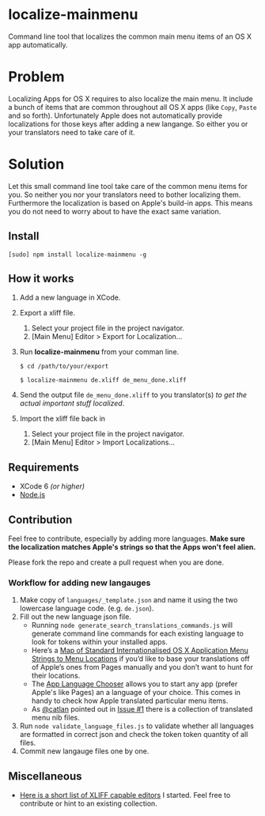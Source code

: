 localize-mainmenu
=================

Command line tool that localizes the common main menu items of an OS X app automatically.


# Problem

Localizing Apps for OS X requires to also localize the main menu. It include a bunch of items that are common throughout all OS X apps (like ``Copy``, ``Paste`` and so forth). Unfortunately Apple does not automatically provide localizations for those keys after adding a new langange. So either you or your translators need to take care of it. 

# Solution
Let this small command line tool take care of the common menu items for you. So neither you nor your translators need to bother localizing them. Furthermore the localization is based on Apple's build-in apps. This means you do not need to worry about to have the exact same variation. 


## Install

``[sudo] npm install localize-mainmenu -g``


## How it works 


1. Add a new language in XCode.

2. Export a xliff file.
	1. Select your project file in the project navigator.
	2. [Main Menu] Editor > Export for Localization… 
	
3. Run **localize-mainmenu** from your comman line.
	
	``$ cd /path/to/your/export``
	
	``$ localize-mainmenu de.xliff de_menu_done.xliff``
	
4. Send the output file ``de_menu_done.xliff`` to you translator(s) *to get the actual important stuff localized*.
5. Import the xliff file back in 
	1. Select your project file in the project navigator.
	2. [Main Menu] Editor > Import Localizations… 
	

## Requirements

- XCode 6 *(or higher)*
- [Node.js](http://nodejs.org)


## Contribution

Feel free to contribute, especially by adding more languages. **Make sure the localization matches Apple's strings so that the Apps won't feel alien.**

Please fork the repo and create a pull request when you are done. 

### Workflow for adding new langauges

1. Make copy of ``languages/_template.json`` and name it using the two lowercase language code. (e.g. ``de.json``).
2. Fill out the new language json file.
	- Running  ``node generate_search_translations_commands.js`` will generate command line commands for each existing language to look for tokens within your installed apps.
	- Here’s a [Map of Standard Internationalised OS X Application Menu Strings to Menu Locations](https://source.ind.ie/project/map-of-standard-internationalised-os-x-application-menu-strings-to-menu-locations/tree/master) if you’d like to base your translations off of Apple’s ones from Pages manually and you don’t want to hunt for their locations.
	- The [App Language Chooser](https://itunes.apple.com/de/app/app-language-chooser/id451732904?mt=12) allows you to start any app (prefer Apple's like Pages) an a language of your choice. This comes in handy to check how Apple translated particular menu items.  
	- As [@catlan](https://github.com/catlan) pointed out in [Issue #1](/../../issues/1) there is a collection of translated menu nib files.
3. Run ``node validate_language_files.js`` to validate whether all languages are formatted in correct json and check the token token quantity of all files.
4. Commit new langauge files one by one.
 
 
## Miscellaneous

- [Here is a short list of XLIFF capable editors](https://gist.github.com/maremmle/8597b27bb52baf00f1ef) I started. Feel free to contribute or hint to an existing collection. 

